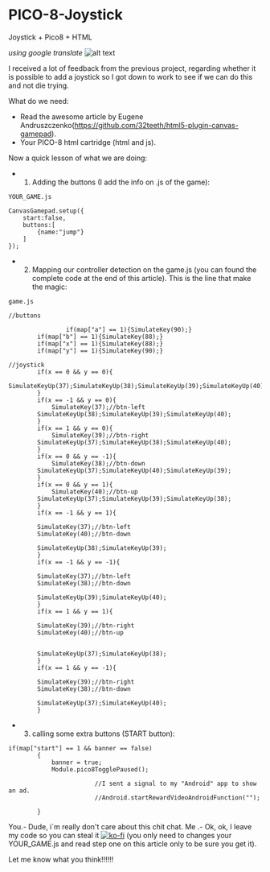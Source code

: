 # PICO-8-Joystick
Joystick + Pico8 + HTML

*using google translate*
![alt text](https://www.lexaloffle.com/bbs/files/35039/Screenshot_2019-02-24-10-51-30.png)

I received a lot of feedback from the previous project, regarding whether it is possible to add a joystick so I got down to work to see if we can do this and not die trying.

What do we need:
- Read the awesome article by Eugene Andruszczenko(https://github.com/32teeth/html5-plugin-canvas-gamepad).
- Your PICO-8 html cartridge (html and js).

Now a quick lesson of what we are doing:

- 1) Adding the buttons (I add the info on .js of the game):

`YOUR_GAME.js`

```
CanvasGamepad.setup({
	start:false,
	buttons:[
		{name:"jump"}
	]
});
```

- 2) Mapping our controller detection on the game.js (you can found the complete code at the end of this article).
This is the line that make the magic:

`game.js`

```
//buttons

                if(map["a"] == 1){SimulateKey(90);}
		if(map["b"] == 1){SimulateKey(88);}
		if(map["x"] == 1){SimulateKey(88);}
		if(map["y"] == 1){SimulateKey(90);}

//joystick
		if(x == 0 && y == 0){
		SimulateKeyUp(37);SimulateKeyUp(38);SimulateKeyUp(39);SimulateKeyUp(40);
		}
		if(x == -1 && y == 0){
			SimulateKey(37);//btn-left
		SimulateKeyUp(38);SimulateKeyUp(39);SimulateKeyUp(40);
		}
		if(x == 1 && y == 0){
			SimulateKey(39);//btn-right
		SimulateKeyUp(37);SimulateKeyUp(38);SimulateKeyUp(40);
		}
		if(x == 0 && y == -1){
			SimulateKey(38);//btn-down 
		SimulateKeyUp(37);SimulateKeyUp(40);SimulateKeyUp(39);
		}
		if(x == 0 && y == 1){
			SimulateKey(40);//btn-up
		SimulateKeyUp(37);SimulateKeyUp(39);SimulateKeyUp(38);
		}
		if(x == -1 && y == 1){
			
		SimulateKey(37);//btn-left
		SimulateKey(40);//btn-down
		
		SimulateKeyUp(38);SimulateKeyUp(39);
		}
		if(x == -1 && y == -1){
			
		SimulateKey(37);//btn-left
		SimulateKey(38);//btn-down
		
		SimulateKeyUp(39);SimulateKeyUp(40);
		}
		if(x == 1 && y == 1){
			
		SimulateKey(39);//btn-right
		SimulateKey(40);//btn-up
		
		
		SimulateKeyUp(37);SimulateKeyUp(38);
		}
		if(x == 1 && y == -1){
			
		SimulateKey(39);//btn-right
		SimulateKey(38);//btn-down
		
		SimulateKeyUp(37);SimulateKeyUp(40);
		}
```
 
- 3) calling some extra buttons (START button):

```
if(map["start"] == 1 && banner == false)
		{
			banner = true;
			Module.pico8TogglePaused();
			
                        //I sent a signal to my "Android" app to show an ad.
                        //Android.startRewardVideoAndroidFunction("");
			
		}

```

You.- Dude, i´m really don't care about this chit chat.
Me .- Ok, ok, I leave my code so you can steal it [![ko-fi](https://www.ko-fi.com/img/donate_sm.png)](https://ko-fi.com/V7V1R1YJ)
(you only need to changes your YOUR_GAME.js and read step one on this article only to be sure you get it).



Let me know what you think!!!!!!
